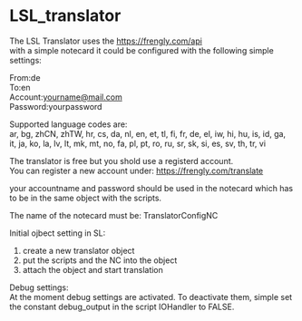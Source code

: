 # LSL_translator

The LSL Translator uses the https://frengly.com/api <br>
with a simple notecard it could be configured with the following simple settings:

From:de<br>
To:en<br>
Account:yourname@mail.com<br>
Password:yourpassword<br>

Supported language codes are:<br>
ar, bg, zhCN, zhTW, hr, cs, da, nl, en, et, tl, fi, fr, de, el, iw, hi, hu, is, id, ga,<br>
it, ja, ko, la, lv, lt, mk, mt, no, fa, pl, pt, ro, ru, sr, sk, si, es, sv, th, tr, vi

The translator is free but you shold use a registerd account.<br>
You can register a new account under: https://frengly.com/translate<br>

your accountname and password should be used in the notecard which has to be in the same object with the scripts.<br>

The name of the notecard must be: TranslatorConfigNC<br>

Initial ojbect setting in SL:<br>
1. create a new translator object<br>
2. put the scripts and the NC into the object<br>
3. attach the object and start translation<br>

Debug settings:<br>
At the moment debug settings are activated. To deactivate them, simple set the constant debug_output in the script IOHandler to FALSE.<br>




